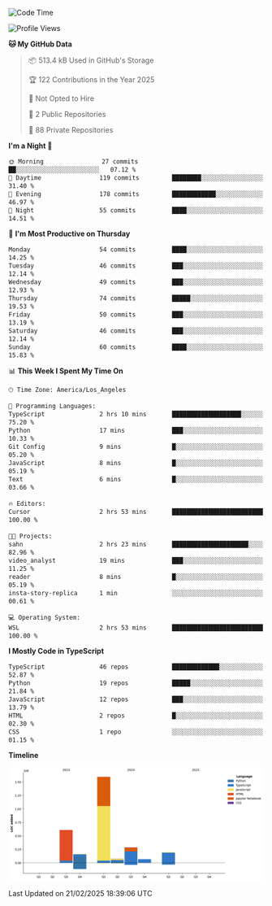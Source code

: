 <!--START_SECTION:waka-->
![Code Time](http://img.shields.io/badge/Code%20Time-1%20hr%2029%20mins-blue)

![Profile Views](http://img.shields.io/badge/Profile%20Views-0-blue)

**🐱 My GitHub Data** 

> 📦 513.4 kB Used in GitHub's Storage 
 > 
> 🏆 122 Contributions in the Year 2025
 > 
> 🚫 Not Opted to Hire
 > 
> 📜 2 Public Repositories 
 > 
> 🔑 88 Private Repositories 
 > 
**I'm a Night 🦉** 

```text
🌞 Morning                27 commits          ██░░░░░░░░░░░░░░░░░░░░░░░   07.12 % 
🌆 Daytime                119 commits         ████████░░░░░░░░░░░░░░░░░   31.40 % 
🌃 Evening                178 commits         ████████████░░░░░░░░░░░░░   46.97 % 
🌙 Night                  55 commits          ████░░░░░░░░░░░░░░░░░░░░░   14.51 % 
```
📅 **I'm Most Productive on Thursday** 

```text
Monday                   54 commits          ████░░░░░░░░░░░░░░░░░░░░░   14.25 % 
Tuesday                  46 commits          ███░░░░░░░░░░░░░░░░░░░░░░   12.14 % 
Wednesday                49 commits          ███░░░░░░░░░░░░░░░░░░░░░░   12.93 % 
Thursday                 74 commits          █████░░░░░░░░░░░░░░░░░░░░   19.53 % 
Friday                   50 commits          ███░░░░░░░░░░░░░░░░░░░░░░   13.19 % 
Saturday                 46 commits          ███░░░░░░░░░░░░░░░░░░░░░░   12.14 % 
Sunday                   60 commits          ████░░░░░░░░░░░░░░░░░░░░░   15.83 % 
```


📊 **This Week I Spent My Time On** 

```text
🕑︎ Time Zone: America/Los_Angeles

💬 Programming Languages: 
TypeScript               2 hrs 10 mins       ███████████████████░░░░░░   75.20 % 
Python                   17 mins             ███░░░░░░░░░░░░░░░░░░░░░░   10.33 % 
Git Config               9 mins              █░░░░░░░░░░░░░░░░░░░░░░░░   05.20 % 
JavaScript               8 mins              █░░░░░░░░░░░░░░░░░░░░░░░░   05.19 % 
Text                     6 mins              █░░░░░░░░░░░░░░░░░░░░░░░░   03.66 % 

🔥 Editors: 
Cursor                   2 hrs 53 mins       █████████████████████████   100.00 % 

🐱‍💻 Projects: 
sahn                     2 hrs 23 mins       █████████████████████░░░░   82.96 % 
video_analyst            19 mins             ███░░░░░░░░░░░░░░░░░░░░░░   11.25 % 
reader                   8 mins              █░░░░░░░░░░░░░░░░░░░░░░░░   05.19 % 
insta-story-replica      1 min               ░░░░░░░░░░░░░░░░░░░░░░░░░   00.61 % 

💻 Operating System: 
WSL                      2 hrs 53 mins       █████████████████████████   100.00 % 
```

**I Mostly Code in TypeScript** 

```text
TypeScript               46 repos            █████████████░░░░░░░░░░░░   52.87 % 
Python                   19 repos            █████░░░░░░░░░░░░░░░░░░░░   21.84 % 
JavaScript               12 repos            ███░░░░░░░░░░░░░░░░░░░░░░   13.79 % 
HTML                     2 repos             █░░░░░░░░░░░░░░░░░░░░░░░░   02.30 % 
CSS                      1 repo              ░░░░░░░░░░░░░░░░░░░░░░░░░   01.15 % 
```



**Timeline**

![Lines of Code chart](https://raw.githubusercontent.com/hassanxelamin/hassanxelamin/main/assets/bar_graph.png)


 Last Updated on 21/02/2025 18:39:06 UTC
<!--END_SECTION:waka-->

<!--
**hassanxelamin/hassanxelamin** is a ✨ _special_ ✨ repository because its `README.md` (this file) appears on your GitHub profile.

Here are some ideas to get you started:

- 🔭 I’m currently working on ...
- 🌱 I’m currently learning ...
- 👯 I’m looking to collaborate on ...
- 🤔 I’m looking for help with ...
- 💬 Ask me about ...
- 📫 How to reach me: ...
- 😄 Pronouns: ...
- ⚡ Fun fact: ...
-->
